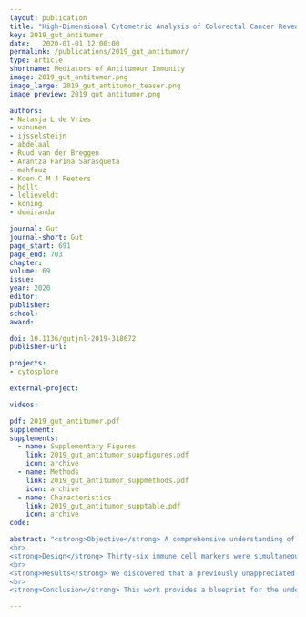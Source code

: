 ```yaml
---
layout: publication
title: "High-Dimensional Cytometric Analysis of Colorectal Cancer Reveals Novel Mediators of Antitumour Immunity"
key: 2019_gut_antitumor
date:   2020-01-01 12:00:00
permalink: /publications/2019_gut_antitumor/
type: article
shortname: Mediators of Antitumour Immunity
image: 2019_gut_antitumor.png
image_large: 2019_gut_antitumor_teaser.png
image_preview: 2019_gut_antitumor.png

authors:
- Natasja L de Vries
- vanunen
- ijsselsteijn
- abdelaal
- Ruud van der Breggen
- Arantza Farina Sarasqueta
- mahfouz
- Koen C M J Peeters
- hollt
- lelieveldt
- koning
- demiranda

journal: Gut
journal-short: Gut
page_start: 691
page_end: 703
chapter:
volume: 69
issue: 
year: 2020
editor:
publisher:
school:
award: 

doi: 10.1136/gutjnl-2019-318672 
publisher-url:

projects:
- cytosplore

external-project:

videos:

pdf: 2019_gut_antitumor.pdf
supplement:
supplements:
  - name: Supplementary Figures
    link: 2019_gut_antitumor_suppfigures.pdf
    icon: archive
  - name: Methods
    link: 2019_gut_antitumor_suppmethods.pdf
    icon: archive
  - name: Characteristics
    link: 2019_gut_antitumor_supptable.pdf
    icon: archive
code:

abstract: "<strong>Objective</strong> A comprehensive understanding of anticancer immune responses is paramount for the optimal application and development of cancer immunotherapies. We unravelled local and systemic immune profiles in patients with colorectal cancer (CRC) by high-dimensional analysis to provide an unbiased characterisation of the immune contexture of CRC.
<br>
<strong>Design</strong> Thirty-six immune cell markers were simultaneously assessed at the single-cell level by mass cytometry in 35 CRC tissues, 26 tumour-associated lymph nodes, 17 colorectal healthy mucosa and 19 peripheral blood samples from 31 patients with CRC. Additionally, functional, transcriptional and spatial analyses of tumour-infiltrating lymphocytes were performed by flow cytometry, single-cell RNA-sequencing and multispectral immunofluorescence.
<br>
<strong>Results</strong> We discovered that a previously unappreciated innate lymphocyte population (Lin–CD7+CD127–CD56+CD45RO+) was enriched in CRC tissues and displayed cytotoxic activity. This subset demonstrated a tissue-resident (CD103+CD69+) phenotype and was most abundant in immunogenic mismatch repair (MMR)-deficient CRCs. Their presence in tumours was correlated with the infiltration of tumour-resident cytotoxic, helper and γδ T cells with highly similar activated (HLA-DR+CD38+PD-1+) phenotypes. Remarkably, activated γδ T cells were almost exclusively found in MMR-deficient cancers. Non-activated counterparts of tumour-resident cytotoxic and γδ T cells were present in CRC and healthy mucosa tissues, but not in lymph nodes, with the exception of tumour-positive lymph nodes.
<br>
<strong>Conclusion</strong> This work provides a blueprint for the understanding of the heterogeneous and intricate immune landscape of CRC, including the identification of previously unappreciated immune cell subsets. The concomitant presence of tumour-resident innate and adaptive immune cell populations suggests a multitargeted exploitation of their antitumour properties in a therapeutic setting."

---
```

